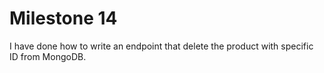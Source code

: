 <h1>Milestone 14</h1>
I have done how to write an endpoint that delete the product with specific ID from MongoDB.

